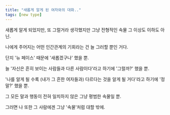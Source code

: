 ```yaml
---
title: "새롭게 알게 된 여자와의 대화.."
tags: [new type]
---
```


새롭게 알게 되었지만, 또 그럴거라 생각했지만 그냥 전형적인 속물 그 이상도 이하도 아닌. 

나에게 주어지는 어떤 인간관계의 기회라는 건 늘 그러할 뿐인 거다. 

단지 '뉴 페이스' 때문에 '새롭겠구나' 했을 뿐.

늘 '자신은 흔히 보이는 사람들과 다른 사람이다'라고 하기에 '그럴까?' 했을 뿐.

'나를 알게 될 수록 (내가 그 흔한 여자들과) 다르다는 것을 알게 될 거다'라고 하기에 '정말?' 했을 뿐.

그 모든 말과 행동이 전혀 일치하지 않은 그냥 평범한 속물일 뿐. 

그러면 나 또한 그 사람에겐 그냥 '속물'처럼 대할 밖에. 